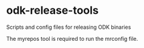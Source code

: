 # odk-release-tools
Scripts and config files for releasing ODK binaries

The myrepos tool is required to run the mrconfig file.
